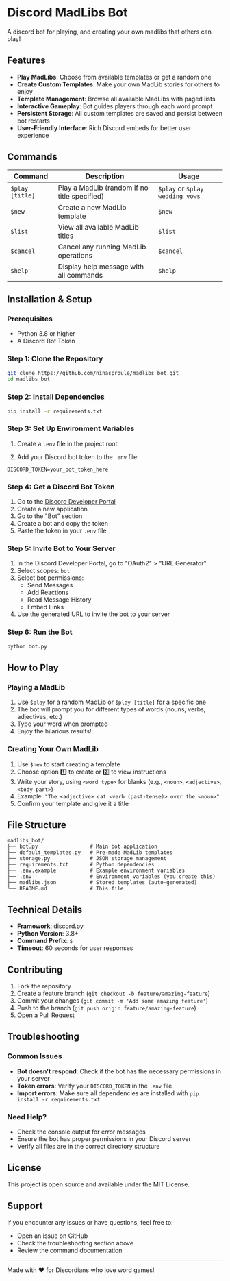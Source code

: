 # Discord MadLibs Bot

A discord bot for playing, and creating your own madlibs that others can play!

## Features

- **Play MadLibs**: Choose from available templates or get a random one
- **Create Custom Templates**: Make your own MadLib stories for others to enjoy
- **Template Management**: Browse all available MadLibs with paged lists
- **Interactive Gameplay**: Bot guides players through each word prompt
- **Persistent Storage**: All custom templates are saved and persist between bot restarts
- **User-Friendly Interface**: Rich Discord embeds for better user experience

## Commands

| Command | Description | Usage |
|---------|-------------|-------|
| `$play [title]` | Play a MadLib (random if no title specified) | `$play` or `$play wedding vows` |
| `$new` | Create a new MadLib template | `$new` |
| `$list` | View all available MadLib titles | `$list` |
| `$cancel` | Cancel any running MadLib operations | `$cancel` |
| `$help` | Display help message with all commands | `$help` |

## Installation & Setup

### Prerequisites
- Python 3.8 or higher
- A Discord Bot Token

### Step 1: Clone the Repository
```bash
git clone https://github.com/ninasproule/madlibs_bot.git
cd madlibs_bot
```

### Step 2: Install Dependencies
```bash
pip install -r requirements.txt
```

### Step 3: Set Up Environment Variables
1. Create a `.env` file in the project root:

2. Add your Discord bot token to the `.env` file:
```
DISCORD_TOKEN=your_bot_token_here
```

### Step 4: Get a Discord Bot Token
1. Go to the [Discord Developer Portal](https://discord.com/developers/applications)
2. Create a new application
3. Go to the "Bot" section
4. Create a bot and copy the token
5. Paste the token in your `.env` file

### Step 5: Invite Bot to Your Server
1. In the Discord Developer Portal, go to "OAuth2" > "URL Generator"
2. Select scopes: `bot`
3. Select bot permissions:
   - Send Messages
   - Add Reactions
   - Read Message History
   - Embed Links
4. Use the generated URL to invite the bot to your server

### Step 6: Run the Bot
```bash
python bot.py
```

## How to Play

### Playing a MadLib
1. Use `$play` for a random MadLib or `$play [title]` for a specific one
2. The bot will prompt you for different types of words (nouns, verbs, adjectives, etc.)
3. Type your word when prompted
4. Enjoy the hilarious results!

### Creating Your Own MadLib
1. Use `$new` to start creating a template
2. Choose option 1️⃣ to create or 2️⃣ to view instructions
3. Write your story, using `<word type>` for blanks (e.g., `<noun>`, `<adjective>`, `<body part>`)
4. Example: `"The <adjective> cat <verb (past-tense)> over the <noun>"`
5. Confirm your template and give it a title

## File Structure

```
madlibs_bot/
├── bot.py                 # Main bot application
├── default_templates.py   # Pre-made MadLib templates
├── storage.py             # JSON storage management
├── requirements.txt       # Python dependencies
├── .env.example           # Example environment variables
├── .env                   # Environment variables (you create this)
├── madlibs.json           # Stored templates (auto-generated)
└── README.md              # This file
```

## Technical Details

- **Framework**: discord.py
- **Python Version**: 3.8+
- **Command Prefix**: `$`
- **Timeout**: 60 seconds for user responses

## Contributing

1. Fork the repository
2. Create a feature branch (`git checkout -b feature/amazing-feature`)
3. Commit your changes (`git commit -m 'Add some amazing feature'`)
4. Push to the branch (`git push origin feature/amazing-feature`)
5. Open a Pull Request

## Troubleshooting

### Common Issues
- **Bot doesn't respond**: Check if the bot has the necessary permissions in your server
- **Token errors**: Verify your `DISCORD_TOKEN` in the `.env` file
- **Import errors**: Make sure all dependencies are installed with `pip install -r requirements.txt`

### Need Help?
- Check the console output for error messages
- Ensure the bot has proper permissions in your Discord server
- Verify all files are in the correct directory structure

## License

This project is open source and available under the MIT License.

## Support

If you encounter any issues or have questions, feel free to:
- Open an issue on GitHub
- Check the troubleshooting section above
- Review the command documentation

---

Made with ❤️ for Discordians who love word games!